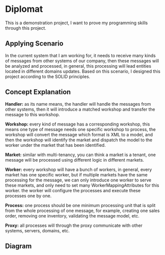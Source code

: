Diplomat
============
This is a demonstration project, I want to prove my programming skills through this project.

## Applying Scenario
In the current system that I am working for, it needs to receive many kinds of messages from other systems of our company, then these messages will be analyzed and processed, in general, this processing will lead entities located in different domains updates. Based on this scenario, I designed this project according to the SOLID principles.

## Concept Explanation

**Handler:** as its name means, the handler will handle the messages from other systems, then it will introduce a matched workshop and transfer the message to this workshop.

**Workshop:** every kind of message has a corresponding workshop, this means one type of message needs one specific workshop to process, the workshop will convert the message which format is XML to a model, and then 	 the workshop will identify the market and dispatch the model to the worker under the market that has been identified.

**Market:** similar with multi-tenancy, you can think a market is a tenant, one message will be processed using different logic in different markets.

**Worker:** every workshop will have a bunch of workers, in general, every market has one specific worker, but if multiple markets have the same processing for the message, we can only introduce one worker to serve these markets, and only need to set many WorkerMappingAttributes for this worker. the worker will configure the processes and execute these processes one by one.

**Process:** one process should be one minimum processing unit that is split from the whole processing of one message, for example, creating one sales order, removing one inventory, validating the message model, etc.

**Proxy:** all processes will through the proxy communicate with other systems, servers, domains, etc.

## Diagram


